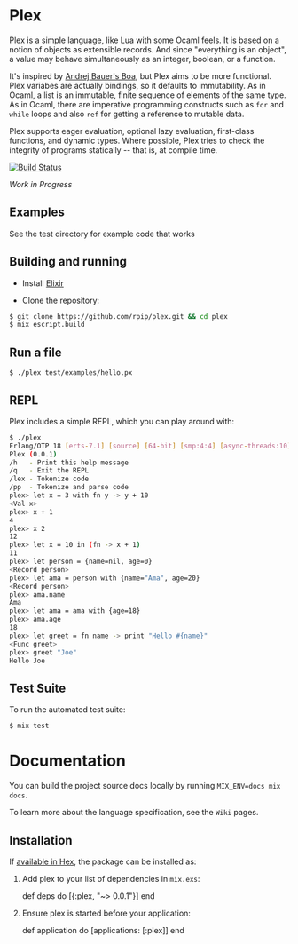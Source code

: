 # Plex

Plex is a simple language, like Lua with some Ocaml feels. It is based on a notion of objects as extensible records. And since "everything is an object", a value may behave simultaneously as an integer, boolean, or a function.

It's inspired by [Andrej Bauer's Boa](http://www.andrej.com/plzoo/html/boa.html), but Plex aims to be more functional. Plex variabes are actually bindings, so it defaults to immutability. As in Ocaml, a list is an immutable, finite sequence of elements of the same type. As in Ocaml, there are imperative programming constructs such as `for` and `while` loops and also `ref` for getting a reference to mutable data.

Plex supports eager evaluation, optional lazy evaluation, first-class functions, and dynamic types. Where possible, Plex tries to check the integrity of programs statically -- that is, at compile time.

[![Build Status](https://travis-ci.org/rpip/plex.svg?branch=master)](https://travis-ci.org/rpip/plex)

_Work in Progress_

## Examples

See the test directory for example code that works

## Building and running

- Install [Elixir](http://elixir-lang.org/install.html)

- Clone the repository:

```bash
$ git clone https://github.com/rpip/plex.git && cd plex
$ mix escript.build
```

## Run a file

`$ ./plex test/examples/hello.px`

## REPL

Plex includes a simple REPL, which you can play around with:

```bash
$ ./plex
Erlang/OTP 18 [erts-7.1] [source] [64-bit] [smp:4:4] [async-threads:10]
Plex (0.0.1)
/h   - Print this help message
/q   - Exit the REPL
/lex - Tokenize code
/pp  - Tokenize and parse code
plex> let x = 3 with fn y -> y + 10
<Val x>
plex> x + 1
4
plex> x 2
12
plex> let x = 10 in (fn -> x + 1)
11
plex> let person = {name=nil, age=0}
<Record person>
plex> let ama = person with {name="Ama", age=20}
<Record person>
plex> ama.name
Ama
plex> let ama = ama with {age=18}
plex> ama.age
18
plex> let greet = fn name -> print "Hello #{name}"
<Func greet>
plex> greet "Joe"
Hello Joe
```

## Test Suite

To run the automated test suite:

`$ mix test`

# Documentation

You can build the project source docs locally by running `MIX_ENV=docs mix docs`.

To learn more about the language specification, see the `Wiki` pages.

## Installation

If [available in Hex](https://hex.pm/docs/publish), the package can be installed as:

  1. Add plex to your list of dependencies in `mix.exs`:

        def deps do
          [{:plex, "~> 0.0.1"}]
        end

  2. Ensure plex is started before your application:

        def application do
          [applications: [:plex]]
        end
